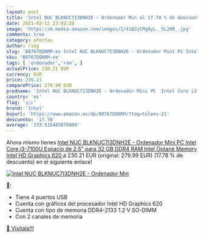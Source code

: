 ```yaml
---
layout: post
title: 'Intel NUC BLKNUC7I3DNH2E - Ordenador Min al 17.78 % de descuento'
date: 2021-02-12 23:02:28
image: 'https://m.media-amazon.com/images/I/41Q3jCMgOyL._SL200_.jpg'
comments: true
category: ofertas
author: ring
slug: 'B0767DQNRM-es Intel NUC BLKNUC7I3DNH2E - Ordenador Mini PC Intel Core...'
sku: 'B0767DQNRM-es'
tags: [ 'ordenador','ram', ]
actualPrice: 230.21 EUR
currency: EUR
price: 230.21
comparePrice: 279.99 EUR
prodname: 'Intel NUC BLKNUC7I3DNH2E - Ordenador Mini PC  Intel Core i3-7100U  Espacio de 2.5" para 32 GB DDR4 RAM  Intel Optane Memory  Intel HD Graphics 620 '
country: 'es'
flag: '🇪🇸'
brand: 'Intel'
buyurl: 'https://www.amazon.es/dp/B0767DQNRM/?tag=tolees-21'
descuento: '17.78'
average: '233.515483870969'
---
```


Ahora mismo tienes [Intel NUC BLKNUC7I3DNH2E - Ordenador Mini PC  Intel Core i3-7100U  Espacio de 2.5" para 32 GB DDR4 RAM  Intel Optane Memory  Intel HD Graphics 620 ](https://www.amazon.es/dp/B0767DQNRM/?tag=tolees-21) a 230.21 EUR (original: 279.99 EUR) (17.78 %  de descuento) en el siguiente enlace!

[![Intel NUC BLKNUC7I3DNH2E - Ordenador Min](https://m.media-amazon.com/images/I/41Q3jCMgOyL._SL200_.jpg)](https://www.amazon.es/dp/B0767DQNRM/?tag=tolees-21)

🔎:

- Tiene 4 puertos USB
- Cuenta con gráficos del procesador Intel HD Graphics 620
- Cuenta con tipo de memoria DDR4-2133 1.2 V SO-DIMM
- Con 2 canales de memoria

[🛒 Visítala!!!](https://www.amazon.es/dp/B0767DQNRM/?tag=tolees-21)
